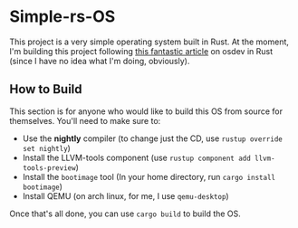 # Simple-rs-OS

This project is a very simple operating system built in Rust. At the moment, I'm building this project following [this fantastic article](https://os.phil-opp.com/) on osdev in Rust (since I have no idea what I'm doing, obviously).

## How to Build

This section is for anyone who would like to build this OS from source for themselves. You'll need to make sure to:

- Use the **nightly** compiler (to change just the CD, use `rustup override set nightly`)
- Install the LLVM-tools component (use `rustup component add llvm-tools-preview`)
- Install the `bootimage` tool (In your home directory, run `cargo install bootimage`)
- Install QEMU (on arch linux, for me, I use `qemu-desktop`)

Once that's all done, you can use `cargo build` to build the OS.
